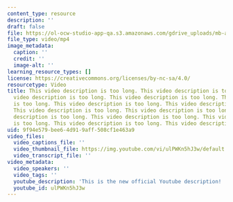 ```yaml
---
content_type: resource
description: ''
draft: false
file: https://ol-ocw-studio-app-qa.s3.amazonaws.com/gdrive_uploads/mb-april-4a/1fRQhOB99Cg4P6wbDGSTOZCYpw2Gxn572/small.mp4
file_type: video/mp4
image_metadata:
  caption: ''
  credit: ''
  image-alt: ''
learning_resource_types: []
license: https://creativecommons.org/licenses/by-nc-sa/4.0/
resourcetype: Video
title: This video description is too long. This video description is too long. This
  video description is too long. This video description is too long. This video description
  is too long. This video description is too long. This video description is too long.
  This video description is too long. This video description is too long. This video
  description is too long. This video description is too long. This video description
  is too long. This video description is too long. This video description is too long.
uid: 9f94e579-bee6-4d91-9aff-508cf1e463a9
video_files:
  video_captions_file: ''
  video_thumbnail_file: https://img.youtube.com/vi/ulPWKn5hJ3w/default.jpg
  video_transcript_file: ''
video_metadata:
  video_speakers: ''
  video_tags: ''
  youtube_description: 'This is the new official Youtube description!  '
  youtube_id: ulPWKn5hJ3w
---
```

